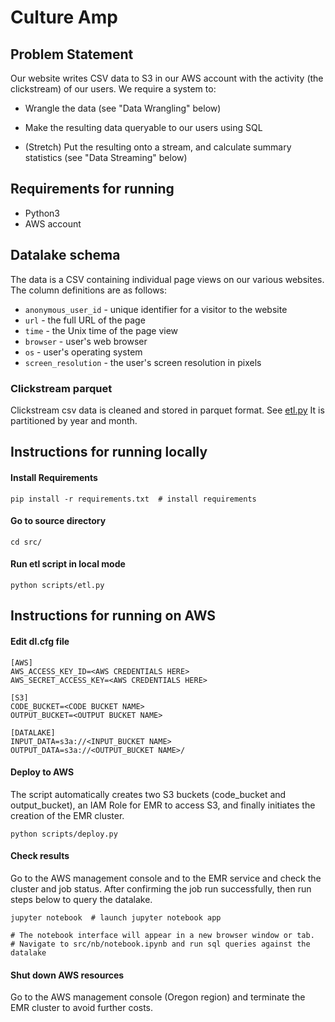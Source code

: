 # Culture Amp



## Problem Statement

Our website writes CSV data to S3 in our AWS account with the activity (the clickstream) of our users. We require a system to:


* Wrangle the data (see "Data Wrangling" below)

* Make the resulting data queryable to our users using SQL

* (Stretch) Put the resulting onto a stream, and calculate summary statistics (see "Data Streaming" below)

 
## Requirements for running
- Python3 
- AWS account

## Datalake schema

The data is a CSV containing individual page views on our various websites. The column definitions are as follows:

- `anonymous_user_id` - unique identifier for a visitor to the website
- `url` - the full URL of the page
- `time` - the Unix time of the page view
- `browser` - user's web browser
- `os` - user's operating system
- `screen_resolution` - the user's screen resolution in pixels

### Clickstream parquet

Clickstream csv data is cleaned and stored in parquet format. See [etl.py](src/scripts/etl.py) It is partitioned by year and month.

## Instructions for running locally

#### Install Requirements
```
pip install -r requirements.txt  # install requirements
```

#### Go to source directory
```
cd src/
```

#### Run etl script in local mode
```
python scripts/etl.py
```

## Instructions for running on AWS
#### Edit dl.cfg file
```
[AWS]
AWS_ACCESS_KEY_ID=<AWS CREDENTIALS HERE>
AWS_SECRET_ACCESS_KEY=<AWS CREDENTIALS HERE>

[S3]
CODE_BUCKET=<CODE BUCKET NAME>
OUTPUT_BUCKET=<OUTPUT BUCKET NAME>

[DATALAKE]
INPUT_DATA=s3a://<INPUT_BUCKET NAME>
OUTPUT_DATA=s3a://<OUTPUT_BUCKET NAME>/
```

#### Deploy to AWS
The script automatically creates two S3 buckets (code_bucket and output_bucket), an IAM Role for EMR to access S3, and finally initiates the creation of the EMR cluster.
```
python scripts/deploy.py
```

#### Check results
Go to the AWS management console and to the EMR service and check the cluster and job status. 
After confirming the job run successfully, then run steps below to query the datalake.
```
jupyter notebook  # launch jupyter notebook app

# The notebook interface will appear in a new browser window or tab.
# Navigate to src/nb/notebook.ipynb and run sql queries against the datalake
```

#### Shut down AWS resources
Go to the AWS management console (Oregon region) and terminate the EMR cluster to avoid further costs.